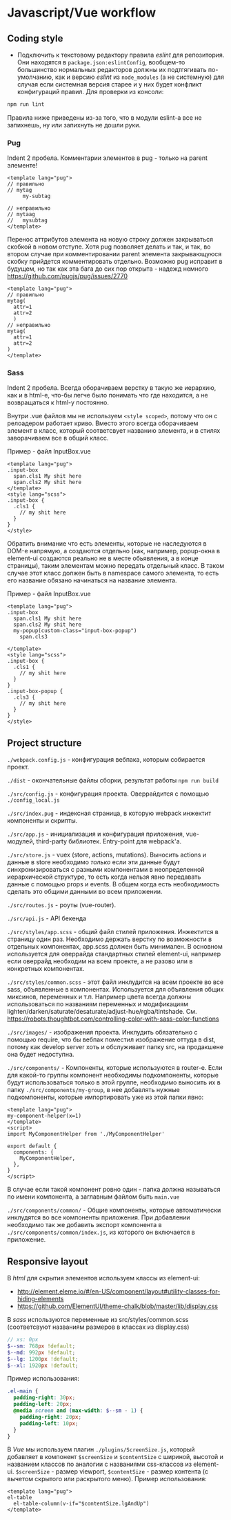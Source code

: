 # Javascript/Vue workflow

## Coding style

* Подключить к текстовому редактору правила *eslint* для репозитория.
Они находятся в `package.json:eslintConfig`, вообщем-то большинство нормальных редакторов
должны их подтгягивать по-умолчанию, как и версию *eslint* из `node_modules` (а не системную)
для случая если системная версия старее и у них будет конфликт конфигураций правил.
Для проверки из консоли:
```bash
npm run lint
```
Правила ниже приведены из-за того, что в модули eslint-а все не запихнешь, ну или
запихнуть не дошли руки.

### Pug

Indent 2 пробела.
Комментарии элементов в pug - только на parent элементе!
```vue
<template lang="pug">
// правильно
// mytag
     my-subtag

// неправильно
// mytaag
//   mysubtag
</template>
```

Перенос аттрибутов элемента на новую строку должен закрываться скобкой в новом отступе. Хотя pug
позволяет делать и так, и так, во втором случае при комментировании parent элемента закрывающуюся
скобку прийдется комментировать отдельно.
Возможно pug исправит в будущем, но так как эта бага до сих пор открыта -
надежд немного https://github.com/pugjs/pug/issues/2770
```vue
<template lang="pug">
// правильно
mytag(
  attr=1
  attr=2
  )
// неправильно
mytag(
  attr=1
  attr=2
)
</template>
```

### Sass
Indent 2 пробела.
Всегда оборачиваем верстку в такую же иерархию, как и в html-е, что-бы легче было понимать что где
находится, а не возвращаться к html-у постоянно.

Внутри .vue файлов мы не используем `<style scoped>`, потому что он с релоадером работает криво.
Вместо этого всегда оборачиваем элемент в класс, который соответсвует названию элемента,
и в стилях заворачиваем все в общий класс.

Пример - файл InputBox.vue
```vue
<template lang="pug">
.input-box
  span.cls1 My shit here
  span.cls2 My shit here
</template>
<style lang="scss">
.input-box {
  .cls1 {
    // my shit here
  }
}
</style>
```
Обратить внимание что есть элементы, которые не наследуются в DOM-е напрямую, а создаются отдельно
(как, например, popup-окна в element-ui создаются реально не в месте обьявления, а в конце страницы),
таким элементам можно передать отдельный класс.  В таком случае этот класс должен быть в namespace
самого элемента, то есть его название обязано начинаться на название элемента.

Пример - файл InputBox.vue
```vue
<template lang="pug">
.input-box
  span.cls1 My shit here
  span.cls2 My shit here
  my-popup(custom-class="input-box-popup")
    span.cls3

</template>
<style lang="scss">
.input-box {
  .cls1 {
    // my shit here
  }
}
.input-box-popup {
  .cls3 {
    // my shit here
  }
}
</style>
```

## Project structure

`./webpack.config.js` - конфигурация вебпака, которым собирается проект.

`./dist` - окончательные файлы сборки, результат работы `npm run build`

`./src/config.js` - конфигурация проекта. Оверрайдится с помощью `./config_local.js`

`./src/index.pug` - индексная страница, в которую webpack инжектит компоненты и скрипты.

`./src/app.js` - инициализация и конфигурация приложения, vue-модулей, third-party библиотек.
Entry-point для webpack'а.

`./src/store.js` - vuex (store, actions, mutations). Выносить actions и данные в store
необходимо *только* если эти данные будут синхронизироваться с разными компонентами
в неопределенной иерархической структуре, то есть когда нельзя явно передавать данные с помощью
props и events. В общем когда есть необходимость сделать это общими данными во всем приложении.

`./src/routes.js` - роуты (vue-router).

`./src/api.js` - API бекенда

`./src/styles/app.scss` - общий файл стилей приложения. Инжектится в страницу один раз.
Необходимо держать верстку по возможности в отдельных компонентах, app.scss должен быть минимален.
В основном используется для оверрайда стандартных стилей element-ui, например если оверрайд
необходим на всем проекте, а не разово или в конкретных компонентах.

`./src/styles/common.scss` - этот файл инклудится на всем проекте во все sass, объявленные в компонентах.
Используется для объявления общих миксинов, переменных и т.п.
Например цвета всегда должны использоваться по названиям переменных и модификациям
lighten/darken/saturate/desaturate/adjust-hue/rgba/tintshade.
См. https://robots.thoughtbot.com/controlling-color-with-sass-color-functions

`./src/images/` - изображения проекта. Инклудить обязательно с помощью require, что бы вебпак
поместил изображение оттуда в dist, потому как develop server хоть и обслуживает папку src,
на продакшене она будет недоступна.

`./src/components/` - Компоненты, которые используются в router-е. Если для какой-то
группы компонент необходимы подкомпоненты, которые будут использоваться
только в этой группе, необходимо выносить их в папку `./src/components/my-group`,
в нее добавлять нужные подкомпоненты, которые импортировать уже из этой папки явно:
```vue
<template lang="pug">
my-component-helper(x=1)
</template>
<script>
import MyComponentHelper from './MyComponentHelper'

export default {
  components: {
    MyComponentHelper,
  },
}
</script>
```
В случае если такой компонент ровно один - папка должна называться по имени компонента,
а заглавным файлом быть `main.vue`

`./src/components/common/` - Общие компоненты, которые автоматически инклудятся во все
компоненты приложения. При добавлении необходимо так же добавить экспорт компонента
в `./src/components/common/index.js`, из которого он включается в приложение.

## Responsive layout

В *html* для скрытия элементов используем классы из element-ui:
- http://element.eleme.io/#/en-US/component/layout#utility-classes-for-hiding-elements
- https://github.com/ElementUI/theme-chalk/blob/master/lib/display.css

В *sass* используются переменные из src/styles/common.scss
(соответсвуют названиям размеров в классах из display.css)
```scss
// xs: 0px
$--sm: 768px !default;
$--md: 992px !default;
$--lg: 1200px !default;
$--xl: 1920px !default;
```
Пример использования:
```scss
.el-main {
  padding-right: 30px;
  padding-left: 20px;
  @media screen and (max-width: $--sm - 1) {
    padding-right: 20px;
    padding-left: 10px;
  }
}
```

В *Vue* мы используем плагин `./plugins/ScreenSize.js`, который добавляет в компонент
`$screenSize` и `$contentSize` с шириной, высотой и названием классов по аналогии
с названиями css-классов из element-ui. `$screenSize` - размер viewport, `$contentSize` -
размер контента (с вычетом скрытого или раскрытого меню).
Пример использования:
```vue
<template lang="pug">
el-table
  el-table-column(v-if="$contentSize.lgAndUp")
</template>
```
